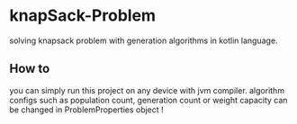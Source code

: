 # knapSack-Problem
solving knapsack problem with generation algorithms in kotlin language.

## How to
you can simply run this project on any device with jvm compiler.
algorithm configs such as population count, generation count or weight capacity can be changed in ProblemProperties object ! 
